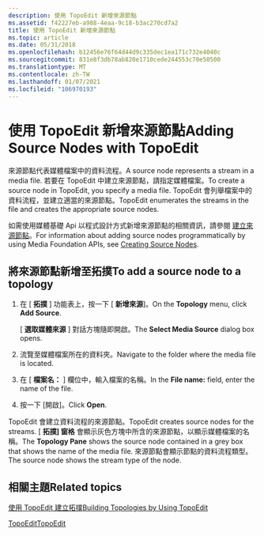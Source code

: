 ```yaml
---
description: 使用 TopoEdit 新增來源節點
ms.assetid: f42227eb-a988-4eaa-9c18-b3ac270cd7a2
title: 使用 TopoEdit 新增來源節點
ms.topic: article
ms.date: 05/31/2018
ms.openlocfilehash: b12456e76f64d44d9c335dec1ea171c732e4040c
ms.sourcegitcommit: 831e8f3db78ab820e1710cede244553c70e50500
ms.translationtype: MT
ms.contentlocale: zh-TW
ms.lasthandoff: 01/07/2021
ms.locfileid: "106970193"
---
```

# <a name="adding-source-nodes-with-topoedit"></a><span data-ttu-id="47e87-103">使用 TopoEdit 新增來源節點</span><span class="sxs-lookup"><span data-stu-id="47e87-103">Adding Source Nodes with TopoEdit</span></span>

<span data-ttu-id="47e87-104">來源節點代表媒體檔案中的資料流程。</span><span class="sxs-lookup"><span data-stu-id="47e87-104">A source node represents a stream in a media file.</span></span> <span data-ttu-id="47e87-105">若要在 TopoEdit 中建立來源節點，請指定媒體檔案。</span><span class="sxs-lookup"><span data-stu-id="47e87-105">To create a source node in TopoEdit, you specify a media file.</span></span> <span data-ttu-id="47e87-106">TopoEdit 會列舉檔案中的資料流程，並建立適當的來源節點。</span><span class="sxs-lookup"><span data-stu-id="47e87-106">TopoEdit enumerates the streams in the file and creates the appropriate source nodes.</span></span>

<span data-ttu-id="47e87-107">如需使用媒體基礎 Api 以程式設計方式新增來源節點的相關資訊，請參閱 [建立來源節點](creating-source-nodes.md)。</span><span class="sxs-lookup"><span data-stu-id="47e87-107">For information about adding source nodes programmatically by using Media Foundation APIs, see [Creating Source Nodes](creating-source-nodes.md).</span></span>

## <a name="to-add-a-source-node-to-a-topology"></a><span data-ttu-id="47e87-108">將來源節點新增至拓撲</span><span class="sxs-lookup"><span data-stu-id="47e87-108">To add a source node to a topology</span></span>

1.  <span data-ttu-id="47e87-109">在 [ **拓撲** ] 功能表上，按一下 [ **新增來源**]。</span><span class="sxs-lookup"><span data-stu-id="47e87-109">On the **Topology** menu, click **Add Source**.</span></span>

    <span data-ttu-id="47e87-110">[ **選取媒體來源** ] 對話方塊隨即開啟。</span><span class="sxs-lookup"><span data-stu-id="47e87-110">The **Select Media Source** dialog box opens.</span></span>

2.  <span data-ttu-id="47e87-111">流覽至媒體檔案所在的資料夾。</span><span class="sxs-lookup"><span data-stu-id="47e87-111">Navigate to the folder where the media file is located.</span></span>

3.  <span data-ttu-id="47e87-112">在 [ **檔案名：** ] 欄位中，輸入檔案的名稱。</span><span class="sxs-lookup"><span data-stu-id="47e87-112">In the **File name:** field, enter the name of the file.</span></span>

4.  <span data-ttu-id="47e87-113">按一下 [開啟]。</span><span class="sxs-lookup"><span data-stu-id="47e87-113">Click **Open**.</span></span>

<span data-ttu-id="47e87-114">TopoEdit 會建立資料流程的來源節點。</span><span class="sxs-lookup"><span data-stu-id="47e87-114">TopoEdit creates source nodes for the streams.</span></span> <span data-ttu-id="47e87-115">[ **拓撲] 窗格** 會顯示灰色方塊中所含的來源節點，以顯示媒體檔案的名稱。</span><span class="sxs-lookup"><span data-stu-id="47e87-115">The **Topology Pane** shows the source node contained in a grey box that shows the name of the media file.</span></span> <span data-ttu-id="47e87-116">來源節點會顯示節點的資料流程類型。</span><span class="sxs-lookup"><span data-stu-id="47e87-116">The source node shows the stream type of the node.</span></span>

## <a name="related-topics"></a><span data-ttu-id="47e87-117">相關主題</span><span class="sxs-lookup"><span data-stu-id="47e87-117">Related topics</span></span>

<dl> <dt>

[<span data-ttu-id="47e87-118">使用 TopoEdit 建立拓撲</span><span class="sxs-lookup"><span data-stu-id="47e87-118">Building Topologies by Using TopoEdit</span></span>](building-topologies-by-using-topoedit.md)
</dt> <dt>

[<span data-ttu-id="47e87-119">TopoEdit</span><span class="sxs-lookup"><span data-stu-id="47e87-119">TopoEdit</span></span>](topoedit.md)
</dt> </dl>

 

 



